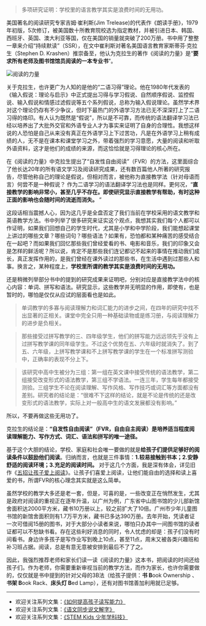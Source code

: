 > 多项研究证明：学校里的语言教学其实是浪费时间的无用功。

美国著名的阅读研究专家吉姆·崔利斯(Jim Trelease)的代表作《朗读手册》，1979年初版，5次修订，被美国数十所教育院校选为指定教材，并被引进日本、韩国、西班牙、英国、澳大利亚等国，仅在美国的销量就突破了200万册。书中用了整整一章来介绍“持续默读”（SSR），在文中崔利斯对著名美国语言教育家斯蒂芬·克拉生（Stephen D. Krashen）推崇备至，他认为克拉生的著作《阅读的力量》是“**要求所有老师及图书馆馆员阅读的一本专业书**”。

![阅读的力量](http://upload-images.jianshu.io/upload_images/275449-d370a25feefdb70e.jpg?imageMogr2/auto-orient/strip%7CimageView2/2/w/1240)

关于克拉生，也许更广为人知的是他的“二语习得”理论。他在1980年代发表的《输入假说：理论与启示》中正式提出习得与学习假说、自然顺序假说、监控假说、输入假说和情感过滤假说等五个系列假说，总称为输入假说理论。虽然学术界对这个理论仍存有不少争议，但时下最热门的外语学习方法已无不深深打上了二语习得的烙印。有人认为既然是“假说”，所以是不可靠，而传统的语法翻译学习法已经以培养出了大批外交官和外语专业人才为事实来证明了自身的合理性。我想这样说的人恐怕是自己从来没有真正在外语学习上下过苦功，凡是在外语学习上稍有成绩的人，无不是在课本和课堂学习之外，带着强烈的学习意愿，大量的阅读和听取外语资料，这才是他们的成绩的来源，而这恰恰就是习得理论的核心所在。

在《阅读的力量》中克拉生提出了“自发性自由阅读”（FVR）的方法，这里面综合了他长达20年的所有语文学习及阅读研究成果，还有数百篇他人所著的研究报告，尽管他称自己的理论是假说，但相对而言，被他称为直接教学法（针对母语而言）何尝不是一种假说？ 作为二语学习的语法翻译学习法也是同样。更何况，“**直接教学的影响非常小，甚至几乎不存在。即使研究显示直接教学有帮助，有时这种正面的影响也会随时间的流逝而消失。** ”

这段话相当震撼人心，因为这几乎是全盘否定了我们当前在学校采用的语文教学和英语教学方法。书中列举了很多研究来证实这个观点，我想其实我们每个人都可以作证明，如果我们回想自己的学生时代，尤其是小学和中学阶段，我们能想起课堂上讲过的哪些文章？哪些词句？哪些语法？如果有，恐怕都和某种痛苦的感受结合在一起吧？而如果我们回忆那些我们曾经爱看的书、电影和音乐，我们的印象又会是怎样的鲜活呢？所以说，肯定不是那些我们连记都记不起来的事情在推动我们成长，真正发挥作用的，是我们曾经在课外读过的那些书，在生活中遇到过那些人和事。换言之，某种程度上，**学校里所谓的教学其实是浪费时间的无用功。** 

还是稍微列举部分书中的提到的研究成果来证明吧，分别对应是直接教学法中的核心内容：单词、拼写和语法。研究显示，这些教学并无明显的作用，即使有，也是暂时的，哪怕是仅仅从应试的层面看也是如此。

>单词教学的多寡与阅读理解力和词汇能力的进步之间，在四年的研究中找不出显著的正相关。课堂中完全只用一种基础读物或是练习册，与阅读理解力的进步是负相关。

>那些接受过拼写教学的三、四年级学生，他们的拼写能力远远领先于没有上过拼写教学课的同年级学生。不过这个优势在五、六年级时就消失了。到了五、六年级，上拼写教学课和不上拼写教学课的学生在一个标准拼写测验中，正确率的表现不分上下。

>该研究中高中生被分为三组：第一组在英文课中接受传统的语法教学，第二组接受改变形式的语法教学，第三组不学语法。一连三年，学生每年都接受测验。三组学生不论在阅读理解、写作风格、写作技巧或词汇等方面都没有差别。研究者的结论是：“很难不下这样的结论，就是不论是传统的还是改变形式的语法教学，实际上对一般高中生的语文发展都没有影响。”

所以，不要再做这些无用功了。

克拉生的结论是：**“自发性自由阅读”（FVR，自由自主阅读）是培养适当程度阅读理解能力、写作方式、词汇、语法和拼写的唯一途径。**

基于这个大胆的结论，学校、家庭和社会唯一要做的就是**给孩子们提供足够好的阅读条件以鼓励他们阅读**。归纳而言，也就是三件事情：**1.较易接触到书本；2.安静舒适的阅读环境；3.充足的阅读时间。** 对于这几个方面，我是深有体会，详见旧作《[五招让孩子爱上阅读](http://www.jianshu.com/p/303774bda7e4)》。让孩子们喜爱上阅读，让他们能自由的选择和读上喜爱的书，所谓FVR的核心理念其实就是这么简单。

虽然学校的教学大多还是老一套，但是，可喜的是，一些改变正在悄然发生，尤其是政府对阅读的重视正在逐年升温，以广州为例，广东省中山图书馆的少儿部新馆舍面积达2000平方米，藏书10万册以上，较之前扩大了10倍。广州市少年儿童图书馆的新馆舍面积则有1.7万平方米，藏书已多达390万册。去年开始，凭读者证一次可借阅15册的图书，对于大部分小读者来说，哪怕只办其中一间图书馆的读者证都可以不愁缺书看。存在这些利好消息的同时，令人忧虑的却是：孩子们没有时间看书。身边许多孩子是写作业写到晚上10点，甚至11点，周末又被各类兴趣班和补习班占据。阅读，总是有意无意被安排到最后不了了之。

因此，我强烈推荐老师和家长们读一读《阅读的力量》这本书，把阅读的时间还给孩子们。作为老师，你需要重新审视当前的教学方法，而作为家长，也许你需要做的，仅仅就是书中提到的针对父母的3B法（给孩子提供：**书 B**ook Ownership 、**书架 B**ook Rack、**床头灯 B**ed Lamp），还有对图书馆善加利用就已足够。


-------
* 欢迎关注系列文集：[《如何提高孩子读写能力》](http://www.jianshu.com/nb/8869173)
* 欢迎关注系列文集：[《语文同步说文解字》](http://www.jianshu.com/notebooks/6718880)
* 欢迎关注系列文集：[《STEM Kids 少年学科技》](http://www.jianshu.com/nb/10476879)
